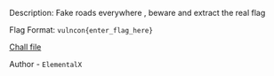 
Description:
Fake roads everywhere , beware and extract the real flag

Flag Format: `vulncon{enter_flag_here}`

[Chall file](https://mega.nz/file/ILAxmYwD#huehN-y0YndfpyLgU_cIICflKKHN3bsuwtuUK1ruKAA)

Author - `ElementalX`

